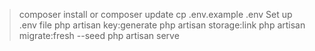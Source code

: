 > composer install or composer update
> cp .env.example .env
> Set up .env file
> php artisan key:generate
> php artisan storage:link
> php artisan migrate:fresh --seed
> php artisan serve